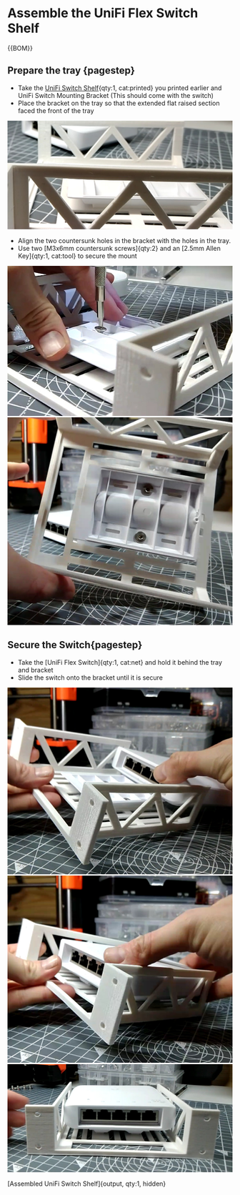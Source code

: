 # Assemble the UniFi Flex Switch Shelf

{{BOM}}

## Prepare the tray {pagestep}

* Take the [UniFi Switch Shelf](fromstep){qty:1, cat:printed} you printed earlier and UniFi Switch Mounting Bracket (This should come with the switch)
* Place the bracket on the tray so that the extended flat raised section faced the front of the tray

![](images/UniFi_Flex_Switch1.jpg)

* Align the two countersunk holes in the bracket with the holes in the tray.
* Use two [M3x6mm countersunk screws]{qty:2} and an [2.5mm Allen Key]{qty:1, cat:tool} to secure the mount

![](images/UniFi_Flex_Switch2.jpg)
![](images/UniFi_Flex_Switch3.jpg)


## Secure the Switch{pagestep}

* Take the [UniFi Flex Switch]{qty:1, cat:net} and hold it behind the tray and bracket
* Slide the switch onto the bracket until it is secure

![](images/UniFi_Flex_Switch4.jpg)
![](images/UniFi_Flex_Switch5.jpg)
![](images/UniFi_Flex_Switch6.jpg)

[Assembled UniFi Switch Shelf]{output, qty:1, hidden}